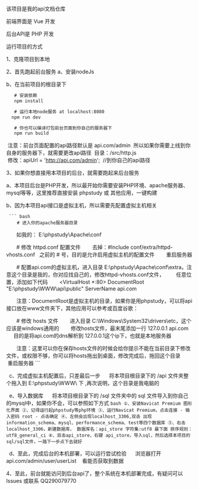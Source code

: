 该项目是我的api文档仓库

前端界面是 Vue 开发

后台API是 PHP 开发

运行项目的方式

1、克隆项目到本地

2、首先跑起前台服务
  a、安装nodeJs
  
  b、在当前项目的根目录下
  
  ``` bash
    # 安装依赖
    npm install

    # 运行本地node服务 at localhost:8080
    npm run dev

    # 你也可以编译打包前台页面到你自己的服务器下
    npm run build
 ```
 
  注意：前台页面配置的api路径默认是 api.com/admin
  所以如果你需要上线到你自身的服务器下，就需要更改api路径
  目录：/src/http.js      
  修改：apiUrl = 'http://api.com/admin';  //到你自己的api路径
  

3、如果你想直接用本项目的后台，就需要跑起来后台服务

  a、本项目后台是PHP开发，所以最开始你需要安装PHP环境、apache服务器、mysql等等，这里推荐直接安装 phpstudy 或 其他应用，一键构建
  
  b、因为本项目api接口是虚拟主机，所以需要先配置虚拟主机相关
  
     ``` bash
        # 进入你的apache服务器目录
        如我的： E:\phpstudy\Apache\conf

        # 修改 httpd.conf 配置文件
        去掉：#Include conf/extra/httpd-vhosts.conf   之前的 # 号，目的是允许启用虚拟主机的配置文件
        重启服务器

        # 配置api.com的虚拟主机，进入目录 E:\phpstudy\Apache\conf\extra，注意这个目录是我的，你对应找自己的，修改httpd-vhosts.conf文件，
        任意位置，添加如下代码
        <VirtualHost *:80>
           DocumentRoot "E:\phpstudy\WWW\api\public"
           ServerName api.com
        </VirtualHost>
        
        注意：DocumentRoot是虚拟主机的目录，如果你是用phpstudy，可以将api接口放在www文件夹下，其他应用可以参考或百度谷歌：
        
        # 修改 hosts 文件
        进入目录 C:\Windows\System32\drivers\etc，这个应该是windows通用的
        修改hosts文件，最末尾添加一行 
        127.0.0.1       api.com 
        目的是将api.com的dns解析到 127.0.0.1这个ip下，也就是本地服务器
        
        注意：这里可以你在保存hosts文件的时候会给你提示不能在当前目录下修改文件，或权限不够，你可以将hosts拖出到桌面，修改完成后，拖回这个目录
        重启服务器
     ```
     
   c、完成虚拟主机配置后，只差最后一步
      将本项目根目录下的  /api 文件夹整个拖入到 E:\phpstudy\WWW\ 下 ,再次说明，这个目录是我电脑的
      
   e、导入数据库
      将本项目根目录下的 /sql 文件夹中的 sql 文件导入到你自己的mysql中，如果你不会，可以参照如下方式
       ``` bash
          ①、安装Navicat Premium 图形化界面
          ②、记得运行起phpstudy等php环境
          ③、运行Navicat Premium，点击连接 - 输入密码 root - 点击确定
          ④、左侧会出现localhost_3306,双击 出现information_schema、mysql、performance_schema、test等四个数据库
          ⑤、右击localhost_3306，新建数据库，
             数据库名：api_store
             字符集:utf8 最下面
             排序规则：utf8_general_ci
          ⑥、双击api_store，右键 api_store，导入sql，然后选择本项目的sql/sql文件，一路下一步点下去就好
       ```
      
   d、至此，完成后台的本机部署，可以运行尝试检验 
      浏览器打开   api.com/admin/user/userList    看能否获取到数据
      
 4、至此，前台就能访问到后台api了，整个系统在本机部署完成，有疑问可以Issues 或联系 QQ290079770
